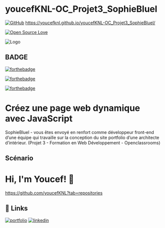 # youcefKNL-OC_Projet3_SophieBluel

[![GitHub](https://badgen.net/badge/icon/github?icon=github&label)](https://github.com) https://youcefknl.github.io/youcefKNL-OC_Projet3_SophieBluel/

[![Open Source Love](https://badges.frapsoft.com/os/v1/open-source-200x33.png?v=103)](https://github.com/ellerbrock/open-source-badges/)




![Logo](https://meilleur-mooc.fr/wp-content/uploads/2021/11/Openclassrooms.png)


## BADGE 

[![forthebadge](https://forthebadge.com/images/badges/powered-by-water.svg)](https://forthebadge.com)

[![forthebadge](https://forthebadge.com/images/badges/uses-html.svg)](https://forthebadge.com)


[![forthebadge](https://forthebadge.com/images/badges/uses-css.svg)](https://forthebadge.com)
# Créez une page web dynamique avec JavaScript

SophieBluel - vous êtes envoyé en renfort comme développeur front-end d’une équipe qui travaille sur la conception du site portfolio d’une architecte d’intérieur.
(Projet 3 - Formation en Web Développement - Openclassrooms)


## Scénario



# Hi, I'm Youcef! 👋

https://github.com/youcefKNL?tab=repositories


## 🔗 Links
[![portfolio](https://img.shields.io/badge/my_portfolio-000?style=for-the-badge&logo=ko-fi&logoColor=white)](https://.com/)
[![linkedin](https://img.shields.io/badge/linkedin-0A66C2?style=for-the-badge&logo=linkedin&logoColor=white)](https://www.linkedin.com/)

